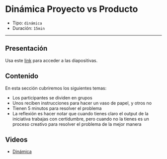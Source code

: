 # Dinámica Proyecto vs Producto

* Tipo: `dinámica`
* Duración: `15min`

***

## Presentación
Usa este [link](https://docs.google.com/presentation/d/1Vr5wCEpLIDxuF-6l1RtEfHHQ_wYF94x-XzJZd99s_HA/edit#slide=id.g39139c68e8_0_12) para acceder a las diapositivas.

## Contenido
En esta sección cubriremos los siguientes temas:

* Los participantes se dividen en grupos
* Unos reciben instrucciones para hacer un vaso de papel, y otros no
* Tienen 5 minutos para resolver el problema
* La reflexión es hacer notar que cuando tienes claro el output de la 
iniciativa trabajas con certidumbre, pero cuando no la tienes es un 
proceso creativo para resolver el problema de la mejor manera

## Videos
* [Dinámica]()


 
